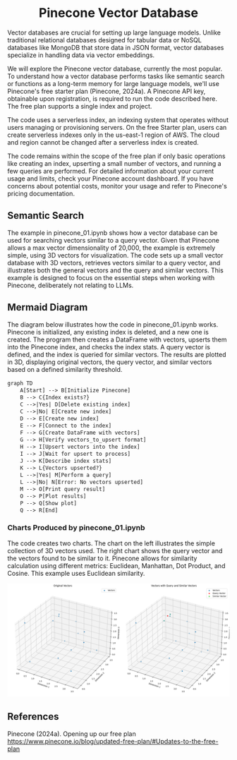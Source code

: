 <h1 align="center">Pinecone Vector Database</h1>
Vector databases are crucial for setting up large language models. 
Unlike traditional relational databases designed for tabular data or NoSQL databases like MongoDB that store data in JSON format, vector databases specialize in handling data via vector embeddings.

We will explore the Pinecone vector database, currently the most popular. 
To understand how a vector database performs tasks like semantic search or functions as a long-term memory for large language models, we'll use Pinecone's free starter plan (Pinecone, 2024a). 
A Pinecone API key, obtainable upon registration, is required to run the code described here. The free plan supports a single index and project.

The code uses a serverless index, an indexing system that operates without users managing or provisioning servers. 
On the free Starter plan, users can create serverless indexes only in the us-east-1 region of AWS. The cloud and region cannot be changed after a serverless index is created.

The code remains within the scope of the free plan if only basic operations like creating an index, upserting a small number of vectors, and running a few queries are performed. For detailed information about your current usage and limits, check your Pinecone account dashboard. If you have concerns about potential costs, monitor your usage and refer to Pinecone's pricing documentation.


## Semantic Search
The example in pinecone_01.ipynb shows how a vector database can be used for searching vectors similar to a query vector. 
Given that Pinecone allows a max vector dimensionality of 20,000, the example is extremely simple, using 3D vectors for visualization. 
The code sets up a small vector database with 3D vectors, retrieves vectors similar to a query vector, and illustrates both the general vectors and the query and similar vectors. 
This example is designed to focus on the essential steps when working with Pinecone, deliberately not relating to LLMs.



## Mermaid Diagram 
The diagram below illustrates how the code in pinecone_01.ipynb works. Pinecone is initialized, any existing index is deleted, and a new one is created. 
The program then creates a DataFrame with vectors, upserts them into the Pinecone index, and checks the index stats. A query vector is defined, and the index is queried for similar vectors. 
The results are plotted in 3D, displaying original vectors, the query vector, and similar vectors based on a defined similarity threshold.

```mermaid
graph TD
    A[Start] --> B[Initialize Pinecone]
    B --> C{Index exists?}
    C -->|Yes| D[Delete existing index]
    C -->|No| E[Create new index]
    D --> E[Create new index]
    E --> F[Connect to the index]
    F --> G[Create DataFrame with vectors]
    G --> H[Verify vectors_to_upsert format]
    H --> I[Upsert vectors into the index]
    I --> J[Wait for upsert to process]
    J --> K[Describe index stats]
    K --> L{Vectors upserted?}
    L -->|Yes| M[Perform a query]
    L -->|No| N[Error: No vectors upserted]
    M --> O[Print query result]
    O --> P[Plot results]
    P --> Q[Show plot]
    Q --> R[End]
```




### Charts Produced by pinecone_01.ipynb
The code creates two charts. 
The chart on the left illustrates the simple collection of 3D vectors used. 
The right chart shows the query vector and the vectors found to be similar to it. 
Pinecone allows for similarity calculation using different metrics: Euclidean, Manhattan, Dot Product, and Cosine. 
This example uses Euclidean similarity.


![Chart generated by pinecone_01.ipynb](./pinecone_01.png)




## References

Pinecone (2024a). Opening up our free plan
https://www.pinecone.io/blog/updated-free-plan/#Updates-to-the-free-plan
